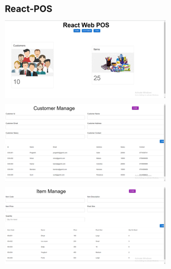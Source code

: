 # React-POS

![alt text](src/assets/img/Screenshot%20(210).png)

![alt text](src/assets/img/Screenshot%20(211).png)

![alt text](src/assets/img/Screenshot%20(212).png)